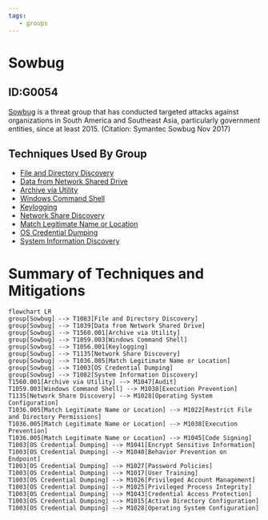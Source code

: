 ```yaml
---
tags:
   - groups
---
```

# Sowbug
## ID:G0054
[Sowbug](/mitre/groups/G0054) is a threat group that has conducted targeted attacks against organizations in South America and Southeast Asia, particularly government entities, since at least 2015. (Citation: Symantec Sowbug Nov 2017)
## Techniques Used By Group
* [File and Directory Discovery](/mitre/techniques/T1083)
* [Data from Network Shared Drive](/mitre/techniques/T1039)
* [Archive via Utility](/mitre/techniques/T1560/001)
* [Windows Command Shell](/mitre/techniques/T1059/003)
* [Keylogging](/mitre/techniques/T1056/001)
* [Network Share Discovery](/mitre/techniques/T1135)
* [Match Legitimate Name or Location](/mitre/techniques/T1036/005)
* [OS Credential Dumping](/mitre/techniques/T1003)
* [System Information Discovery](/mitre/techniques/T1082)

# Summary of Techniques and Mitigations
```mermaid
flowchart LR
group[Sowbug] --> T1083[File and Directory Discovery]
group[Sowbug] --> T1039[Data from Network Shared Drive]
group[Sowbug] --> T1560.001[Archive via Utility]
group[Sowbug] --> T1059.003[Windows Command Shell]
group[Sowbug] --> T1056.001[Keylogging]
group[Sowbug] --> T1135[Network Share Discovery]
group[Sowbug] --> T1036.005[Match Legitimate Name or Location]
group[Sowbug] --> T1003[OS Credential Dumping]
group[Sowbug] --> T1082[System Information Discovery]
T1560.001[Archive via Utility] --> M1047[Audit]
T1059.003[Windows Command Shell] --> M1038[Execution Prevention]
T1135[Network Share Discovery] --> M1028[Operating System Configuration]
T1036.005[Match Legitimate Name or Location] --> M1022[Restrict File and Directory Permissions]
T1036.005[Match Legitimate Name or Location] --> M1038[Execution Prevention]
T1036.005[Match Legitimate Name or Location] --> M1045[Code Signing]
T1003[OS Credential Dumping] --> M1041[Encrypt Sensitive Information]
T1003[OS Credential Dumping] --> M1040[Behavior Prevention on Endpoint]
T1003[OS Credential Dumping] --> M1027[Password Policies]
T1003[OS Credential Dumping] --> M1017[User Training]
T1003[OS Credential Dumping] --> M1026[Privileged Account Management]
T1003[OS Credential Dumping] --> M1025[Privileged Process Integrity]
T1003[OS Credential Dumping] --> M1043[Credential Access Protection]
T1003[OS Credential Dumping] --> M1015[Active Directory Configuration]
T1003[OS Credential Dumping] --> M1028[Operating System Configuration]
```